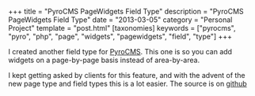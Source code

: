 +++
title = "PyroCMS PageWidgets Field Type"
description = "PyroCMS PageWidgets Field Type"
date = "2013-03-05"
category = "Personal Project"
template = "post.html"
[taxonomies]
keywords = ["pyrocms", "pyro", "php", "page", "widgets", "pagewidgets", "field", "type"]
+++

I created another field type for [PyroCMS](https://www.pyrocms.com/ "PyroCMS Website"). This one is so you can add widgets on a page-by-page basis instead of area-by-area.

I kept getting asked by clients for this feature, and with the advent of the new page type and field types this is a lot easier. The source is on [github](https://github.com/james2doyle/pyro-pagewidgets-field "pyro-pagewidgets-field")